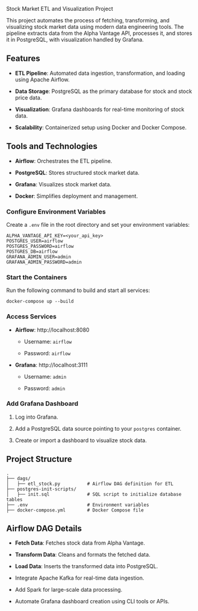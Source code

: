 Stock Market ETL and Visualization Project

This project automates the process of fetching, transforming, and visualizing stock market data using modern data engineering tools. The pipeline extracts data from the Alpha Vantage API, processes it, and stores it in PostgreSQL, with visualization handled by Grafana.

## Features

- **ETL Pipeline**: Automated data ingestion, transformation, and loading using Apache Airflow.
    
- **Data Storage**: PostgreSQL as the primary database for stock and stock price data.
    
- **Visualization**: Grafana dashboards for real-time monitoring of stock data.
    
- **Scalability**: Containerized setup using Docker and Docker Compose.
    

## Tools and Technologies

- **Airflow**: Orchestrates the ETL pipeline.
    
- **PostgreSQL**: Stores structured stock market data.
    
- **Grafana**: Visualizes stock market data.
    
- **Docker**: Simplifies deployment and management.
    

### Configure Environment Variables

Create a `.env` file in the root directory and set your environment variables:

```
ALPHA_VANTAGE_API_KEY=<your_api_key>
POSTGRES_USER=airflow
POSTGRES_PASSWORD=airflow
POSTGRES_DB=airflow
GRAFANA_ADMIN_USER=admin
GRAFANA_ADMIN_PASSWORD=admin
```

### Start the Containers

Run the following command to build and start all services:

```
docker-compose up --build
```

### Access Services

- **Airflow**: http://localhost:8080
    
    - Username: `airflow`
        
    - Password: `airflow`
        
- **Grafana**: http://localhost:3111
    
    - Username: `admin`
        
    - Password: `admin`
        

### Add Grafana Dashboard

1. Log into Grafana.
    
2. Add a PostgreSQL data source pointing to your `postgres` container.
    
3. Create or import a dashboard to visualize stock data.
    

## Project Structure

```
.
├── dags/
│   ├── etl_stock.py          # Airflow DAG definition for ETL
├── postgres-init-scripts/
│   ├── init.sql              # SQL script to initialize database tables
├── .env                      # Environment variables
├── docker-compose.yml        # Docker Compose file
```

## Airflow DAG Details

- **Fetch Data**: Fetches stock data from Alpha Vantage.
    
- **Transform Data**: Cleans and formats the fetched data.
    
- **Load Data**: Inserts the transformed data into PostgreSQL.
    
- Integrate Apache Kafka for real-time data ingestion.
    
- Add Spark for large-scale data processing.
    
- Automate Grafana dashboard creation using CLI tools or APIs.